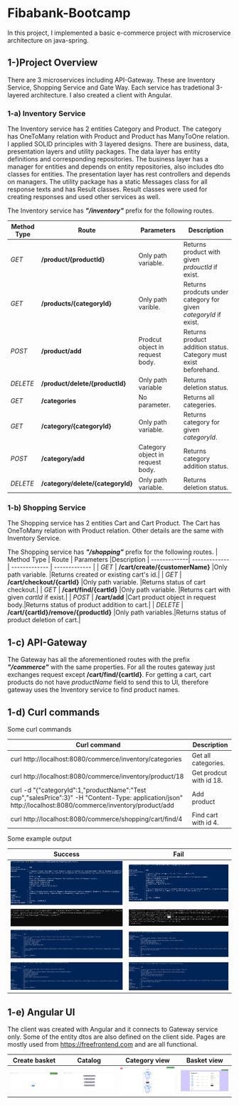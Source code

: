 # Fibabank-Bootcamp

In this project, I implemented a basic e-commerce project with microservice architecture on java-spring.

## 1-)Project Overview

There are 3 microservices including API-Gateway. These are Inventory Service, Shopping Service and Gate Way. Each service has tradetional 3-layered architecture. I also created a client with Angular. 

### 1-a) Inventory Service

The Inventory service has 2 entities Category and Product. The category has OneToMany relation with Product and Product has ManyToOne relation. I applied SOLID principles with 3 layered designs. There are business, data, presentation layers and utility packages. The data layer has entity definitions and corresponding repositories. The business layer has a manager for entities and depends on entity repositories, also includes dto classes for entities. The presentation layer has rest controllers and depends on managers. The utility package has a static Messages class for all response texts and has Result classes.  Result classes were used for creating responses and used other services as well.

The Inventory service has **_"/inventory"_** prefix for the following routes.

| Method Type  | Route                         | Parameters             |Description |
| -------------| -------------                 | -------------      | ------------- |
| _GET_        | **/product/{productId}** |Only path variable. |Returns product with given _prdouctId_ if exist.|
| _GET_        | **/products/{categoryId}** |Only path varible. |Returns prodcuts under category for given _categoryId_ if exist.|
| _POST_       | **/product/add** |Prodcut object in request body.|Returns product addition status. Category must exist beforehand.|
| _DELETE_     | **/product/delete/{productId}** |Only path variable|Returns deletion status.|
| _GET_        | **/categories** |No parameter.|Returns all categeries.|
| _GET_        | **/category/{categoryId}** |Only path variable.|Returns category for given _categoryId_.|
| _POST_        | **/category/add** |Category object in request body.|Returns category addition status.|
| _DELETE_        | **/category/delete/{categoryId}** |Only path variable.|Returns deletion status.|

### 1-b) Shopping Service

The Shopping service has 2 entities Cart and Cart Product. The Cart has OneToMany relation with Product relation.
Other details are the same with Inventory Service.

The Shopping service has **_"/shopping"_** prefix for the following routes.
| Method Type  | Route                         | Parameters             |Description
| -------------| -------------                 | -------------      | ------------- |
| _GET_        | **/cart/create/{customerName}** |Only path variable. |Returns created or existing cart's id.|
| _GET_        | **/cart/checkout/{cartId}** |Only path variable. |Returns status of cart checkout.|
| _GET_        | **/cart/find/{cartId}** |Only path variable. |Returns cart with given _cartId_ if exist.|
| _POST_        | **/cart/add** |Cart product object in request body.|Returns status of product addition to cart.|
| _DELETE_        | **/cart/{cartId}/remove/{productId}** |Only path variables.|Returns status of product deletion of cart.|

## 1-c) API-Gateway

The Gateway has all the aforementioned routes with the prefix **_"/commerce"_** with the same properties. For all the routes gateway just exchanges request except **/cart/find/{cartId}**. For getting a cart, cart products do not have _productName_ field to send this to UI, therefore gateway uses the Inventory service to find product names.

## 1-d) Curl commands

Some curl commands

|Curl command |Description
| -------------| ------------- 
|curl http://localhost:8080/commerce/inventory/categories| Get all categories.
|curl http://localhost:8080/commerce/inventory/product/18| Get prodcut with id 18.
|curl -d "{\"categoryId\":1,\"productName\":\"Test cup\",\"salesPrice\":3}" -H "Content-Type: application/json" http://localhost:8080/commerce/inventory/product/add| Add product |
|curl http://localhost:8080/commerce/shopping/cart/find/4| Find cart with id 4.

Some example output

|Success|Fail
| -------------| ------------- 
|![](readme-resource/images/curl1-suc.png) |![](readme-resource/images/curl1-fail.png)
|![](readme-resource/images/curl2-suc.png) |![](readme-resource/images/curl2-fail.png)
|![](readme-resource/images/curl3-suc.png) |![](readme-resource/images/curl3-fail.png)
|![](readme-resource/images/curl4-suc.png) |![](readme-resource/images/curl4-fail.png)

## 1-e) Angular UI
The client was created with Angular and it connects to Gateway service only. Some of the entity dtos are also defined on the client side. Pages are mostly used from https://freefrontend.com and are all functional.

|Create basket | Catalog | Category view| Basket view
| -------------| ------------- | ------------- | ------------- 
|![](readme-resource/images/ui-1.png)|![](readme-resource/images/ui-2.png)|![](readme-resource/images/ui-3.png)|![](readme-resource/images/ui-4.png)